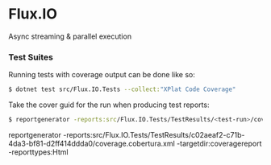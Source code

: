 # Flux.IO
Async streaming &amp; parallel execution

### Test Suites

Running tests with coverage output can be done like so:

```bash
$ dotnet test src/Flux.IO.Tests --collect:"XPlat Code Coverage"
```

Take the cover guid for the run when producing test reports:

```bash
$ reportgenerator -reports:src/Flux.IO.Tests/TestResults/<test-run>/coverage.cobertura.xml -targetdir:coveragereport -reporttypes:Html
```

reportgenerator -reports:src/Flux.IO.Tests/TestResults/c02aeaf2-c71b-4da3-bf81-d2ff414ddda0/coverage.cobertura.xml -targetdir:coveragereport -reporttypes:Html
